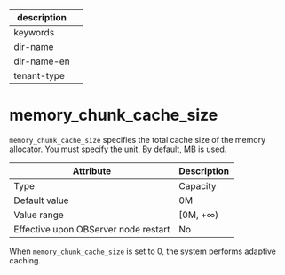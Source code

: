 |description||
|---|---|
|keywords||
|dir-name||
|dir-name-en||
|tenant-type||

# memory_chunk_cache_size

`memory_chunk_cache_size` specifies the total cache size of the memory allocator. You must specify the unit. By default, MB is used.


| **Attribute** | **Description** |
|------------------|-----------|
| Type | Capacity |
| Default value | 0M |
| Value range | \[0M, +∞) |
| Effective upon OBServer node restart | No |



When `memory_chunk_cache_size` is set to 0, the system performs adaptive caching.
